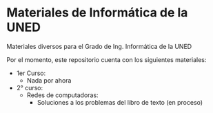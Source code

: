 # Materiales de Informática de la UNED
Materiales diversos para el Grado de Ing. Informática de la UNED

Por el momento, este repositorio cuenta con los siguientes materiales:

- 1er Curso:
  - Nada por ahora
- 2° curso:
  - Redes de computadoras:
    - Soluciones a los problemas del libro de texto (en proceso) 

